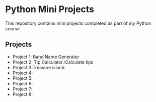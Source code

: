 # Python Mini Projects

This repository contains mini projects completed as part of my Python course.

## Projects

- Project 1: Band Name Generator
- Project 2: Tip Calculator.:Calculate tips
- Project 3:Treasure island
- Project 4:
- Project 5:
- Project 6:
- Project 7:
- Project 8:
 
